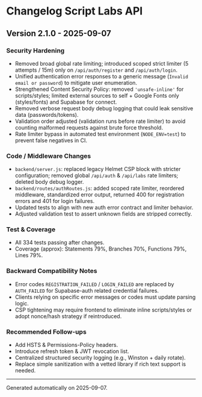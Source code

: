 # Changelog Script Labs API

## Version 2.1.0 - 2025-09-07

### Security Hardening

- Removed broad global rate limiting; introduced scoped strict limiter (5 attempts / 15m) only on `/api/auth/register` and `/api/auth/login`.
- Unified authentication error responses to a generic message (`Invalid email or password`) to mitigate user enumeration.
- Strengthened Content Security Policy: removed `'unsafe-inline'` for scripts/styles; limited external sources to self + Google Fonts only (styles/fonts) and Supabase for connect.
- Removed verbose request body debug logging that could leak sensitive data (passwords/tokens).
- Validation order adjusted (validation runs before rate limiter) to avoid counting malformed requests against brute force threshold.
- Rate limiter bypass in automated test environment (`NODE_ENV=test`) to prevent false negatives in CI.

### Code / Middleware Changes

- `backend/server.js`: replaced legacy Helmet CSP block with stricter configuration; removed global `/api/auth` & `/api/labs` rate limiters; deleted body debug logger.
- `backend/routes/authRoutes.js`: added scoped rate limiter, reordered middleware, standardized error output, returned 400 for registration errors and 401 for login failures.
- Updated tests to align with new auth error contract and limiter behavior.
- Adjusted validation test to assert unknown fields are stripped correctly.

### Test & Coverage

- All 334 tests passing after changes.
- Coverage (approx): Statements 79%, Branches 70%, Functions 79%, Lines 79%.

### Backward Compatibility Notes

- Error codes `REGISTRATION_FAILED` / `LOGIN_FAILED` are replaced by `AUTH_FAILED` for Supabase-auth related credential failures.
- Clients relying on specific error messages or codes must update parsing logic.
- CSP tightening may require frontend to eliminate inline scripts/styles or adopt nonce/hash strategy if reintroduced.

### Recommended Follow-ups

- Add HSTS & Permissions-Policy headers.
- Introduce refresh token & JWT revocation list.
- Centralized structured security logging (e.g., Winston + daily rotate).
- Replace simple sanitization with a vetted library if rich text support is needed.

---

Generated automatically on 2025-09-07.
